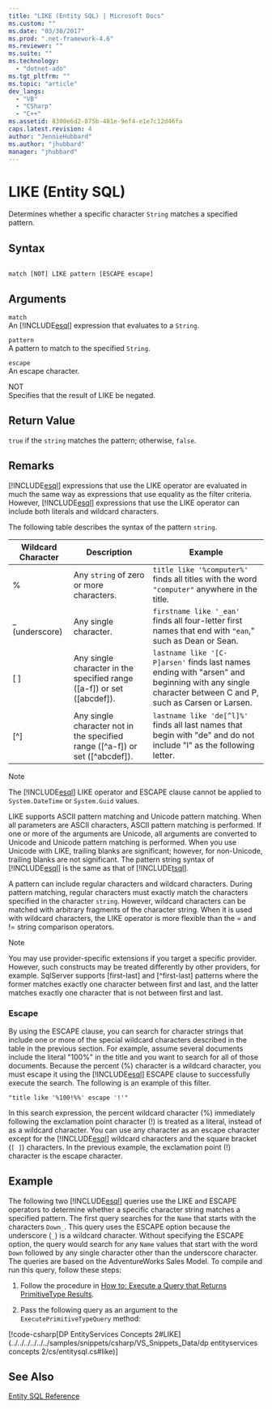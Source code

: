 ```yaml
---
title: "LIKE (Entity SQL) | Microsoft Docs"
ms.custom: ""
ms.date: "03/30/2017"
ms.prod: ".net-framework-4.6"
ms.reviewer: ""
ms.suite: ""
ms.technology: 
  - "dotnet-ado"
ms.tgt_pltfrm: ""
ms.topic: "article"
dev_langs: 
  - "VB"
  - "CSharp"
  - "C++"
ms.assetid: 8300e6d2-875b-481e-9ef4-e1e7c12d46fa
caps.latest.revision: 4
author: "JennieHubbard"
ms.author: "jhubbard"
manager: "jhubbard"
---
```

# LIKE (Entity SQL)
Determines whether a specific character `String` matches a specified pattern.  
  
## Syntax  
  
```  
  
match [NOT] LIKE pattern [ESCAPE escape]  
```  
  
## Arguments  
 `match`  
 An [!INCLUDE[esql](../../../../../../includes/esql-md.md)] expression that evaluates to a `String`.  
  
 `pattern`  
 A pattern to match to the specified `String`.  
  
 `escape`  
 An escape character.  
  
 NOT  
 Specifies that the result of LIKE be negated.  
  
## Return Value  
 `true` if the `string` matches the pattern; otherwise, `false`.  
  
## Remarks  
 [!INCLUDE[esql](../../../../../../includes/esql-md.md)] expressions that use the LIKE operator are evaluated in much the same way as expressions that use equality as the filter criteria. However, [!INCLUDE[esql](../../../../../../includes/esql-md.md)] expressions that use the LIKE operator can include both literals and wildcard characters.  
  
 The following table describes the syntax of the pattern `string`.  
  
|Wildcard Character|Description|Example|  
|------------------------|-----------------|-------------|  
|%|Any `string` of zero or more characters.|`title like '%computer%'` finds all titles with the word `"computer"` anywhere in the title.|  
|_ (underscore)|Any single character.|`firstname like '_ean'` finds all four-letter first names that end with `"ean`," such as Dean or Sean.|  
|[ ]|Any single character in the specified range ([a-f]) or set ([abcdef]).|`lastname like '[C-P]arsen'` finds last names ending with "arsen" and beginning with any single character between C and P, such as Carsen or Larsen.|  
|[^]|Any single character not in the specified range ([^a-f]) or set ([^abcdef]).|`lastname like 'de[^l]%'` finds all last names that begin with "de" and do not include "l" as the following letter.|  
  
> [!NOTE]
>  The [!INCLUDE[esql](../../../../../../includes/esql-md.md)] LIKE operator and ESCAPE clause cannot be applied to `System.DateTime` or `System.Guid` values.  
  
 LIKE supports ASCII pattern matching and Unicode pattern matching. When all parameters are ASCII characters, ASCII pattern matching is performed. If one or more of the arguments are Unicode, all arguments are converted to Unicode and Unicode pattern matching is performed. When you use Unicode with LIKE, trailing blanks are significant; however, for non-Unicode, trailing blanks are not significant. The pattern string syntax of [!INCLUDE[esql](../../../../../../includes/esql-md.md)] is the same as that of [!INCLUDE[tsql](../../../../../../includes/tsql-md.md)].  
  
 A pattern can include regular characters and wildcard characters. During pattern matching, regular characters must exactly match the characters specified in the character `string`. However, wildcard characters can be matched with arbitrary fragments of the character string. When it is used with wildcard characters, the LIKE operator is more flexible than the = and != string comparison operators.  
  
> [!NOTE]
>  You may use provider-specific extensions if you target a specific provider. However, such constructs may be treated differently by other providers, for example. SqlServer supports [first-last] and [^first-last] patterns where the former matches exactly one character between first and last, and the latter matches exactly one character that is not between first and last.  
  
### Escape  
 By using the ESCAPE clause, you can search for character strings that include one or more of the special wildcard characters described in the table in the previous section. For example, assume several documents include the literal "100%" in the title and you want to search for all of those documents. Because the percent (%) character is a wildcard character, you must escape it using the [!INCLUDE[esql](../../../../../../includes/esql-md.md)] ESCAPE clause to successfully execute the search. The following is an example of this filter.  
  
```  
"title like '%100!%%' escape '!'"  
```  
  
 In this search expression, the percent wildcard character (%) immediately following the exclamation point character (!) is treated as a literal, instead of as a wildcard character. You can use any character as an escape character except for the [!INCLUDE[esql](../../../../../../includes/esql-md.md)] wildcard characters and the square bracket (`[ ]`) characters. In the previous example, the exclamation point (!) character is the escape character.  
  
## Example  
 The following two [!INCLUDE[esql](../../../../../../includes/esql-md.md)] queries use the LIKE and ESCAPE operators to determine whether a specific character string matches a specified pattern. The first query searches for the `Name` that starts with the characters `Down_`. This query uses the ESCAPE option because the underscore (`_`) is a wildcard character. Without specifying the ESCAPE option, the query would search for any `Name` values that start with the word `Down` followed by any single character other than the underscore character. The queries are based on the AdventureWorks Sales Model. To compile and run this query, follow these steps:  
  
1.  Follow the procedure in [How to: Execute a Query that Returns PrimitiveType Results](../../../../../../docs/framework/data/adonet/ef/how-to-execute-a-query-that-returns-primitivetype-results.md).  
  
2.  Pass the following query as an argument to the `ExecutePrimitiveTypeQuery` method:  
  
 [!code-csharp[DP EntityServices Concepts 2#LIKE](../../../../../../samples/snippets/csharp/VS_Snippets_Data/dp entityservices concepts 2/cs/entitysql.cs#like)]  
  
## See Also  
 [Entity SQL Reference](../../../../../../docs/framework/data/adonet/ef/language-reference/entity-sql-reference.md)